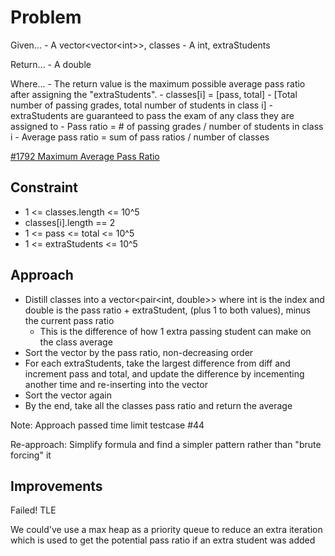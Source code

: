 
# Problem
Given...
    - A vector\<vector\<int>>, classes
    - A int, extraStudents

Return...
    - A double

Where...
    - The return value is the maximum possible average pass ratio after 
assigning the "extraStudents".
    - classes\[i] = \[pass, total]
        - \[Total number of passing grades, total number of students in class i]
    - extraStudents are guaranteed to pass the exam of any class they are 
assigned to
    - Pass ratio = \# of passing grades \/ number of students in class i
    - Average pass ratio = sum of pass ratios \/ number of classes

[\#1792 Maximum Average Pass Ratio](https://leetcode.com/problems/maximum-average-pass-ratio/description/)

## Constraint
- 1 <= classes.length <= 10^5
- classes\[i].length == 2
- 1 <= pass <= total <= 10^5
- 1 <= extraStudents <= 10^5

## Approach
- Distill classes into a vector\<pair\<int, double>> where int is the index
and double is the pass ratio \+ extraStudent, \(plus 1 to both values), minus 
the current pass ratio
    - This is the difference of how 1 extra passing student can make on the 
    class average
- Sort the vector by the pass ratio, non-decreasing order
- For each extraStudents, take the largest difference from diff and increment
pass and total, and update the difference by incementing another time and
re-inserting into the vector
- Sort the vector again 
- By the end, take all the classes pass ratio and return the average

Note: Approach passed time limit testcase \#44

Re-approach:
Simplify formula and find a simpler pattern rather than "brute forcing" it

## Improvements
Failed! TLE

We could've use a max heap as a priority queue to reduce an extra iteration 
which is used to get the potential pass ratio if an extra student was added
